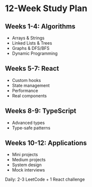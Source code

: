 # 12-Week Study Plan

## Weeks 1-4: Algorithms
- Arrays & Strings
- Linked Lists & Trees
- Graphs & DFS/BFS
- Dynamic Programming

## Weeks 5-7: React
- Custom hooks
- State management
- Performance
- Real components

## Weeks 8-9: TypeScript
- Advanced types
- Type-safe patterns

## Weeks 10-12: Applications
- Mini projects
- Medium projects
- System design
- Mock interviews

Daily: 2-3 LeetCode + 1 React challenge
